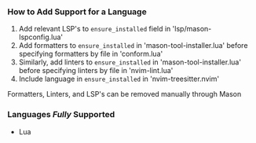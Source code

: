 ### How to Add Support for a Language

1. Add relevant LSP's to `ensure_installed` field in 'lsp/mason-lspconfig.lua'
2. Add formatters to `ensure_installed` in 'mason-tool-installer.lua' before specifying formatters by file in
   'conform.lua'
3. Similarly, add linters to `ensure_installed` in 'mason-tool-installer.lua' before specifying linters by
   file in 'nvim-lint.lua'
4. Include language in `ensure_installed` in 'nvim-treesitter.nvim'

Formatters, Linters, and LSP's can be removed manually through Mason

### Languages _Fully_ Supported
- Lua
